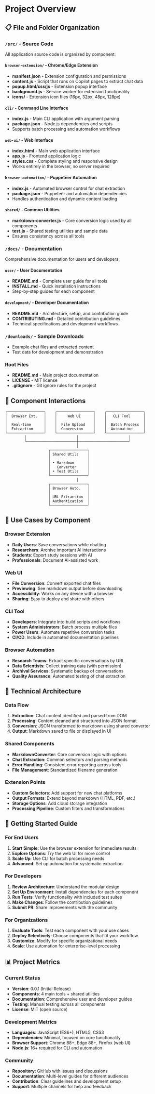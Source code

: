 # Project Overview

## 📋 File and Folder Organization

### `/src/` - Source Code
All application source code is organized by component:

#### `browser-extension/` - Chrome/Edge Extension
- **manifest.json** - Extension configuration and permissions
- **content.js** - Script that runs on Copilot pages to extract chat data
- **popup.html/css/js** - Extension popup interface
- **background.js** - Service worker for extension functionality
- **icons/** - Extension icon files (16px, 32px, 48px, 128px)

#### `cli/` - Command Line Interface
- **index.js** - Main CLI application with argument parsing
- **package.json** - Node.js dependencies and scripts
- Supports batch processing and automation workflows

#### `web-ui/` - Web Interface
- **index.html** - Main web application interface
- **app.js** - Frontend application logic
- **styles.css** - Complete styling and responsive design
- Works entirely in the browser, no server required

#### `browser-automation/` - Puppeteer Automation
- **index.js** - Automated browser control for chat extraction
- **package.json** - Puppeteer and automation dependencies
- Handles authentication and dynamic content loading

#### `shared/` - Common Utilities
- **markdown-converter.js** - Core conversion logic used by all components
- **test.js** - Shared testing utilities and sample data
- Ensures consistency across all tools

### `/docs/` - Documentation
Comprehensive documentation for users and developers:

#### `user/` - User Documentation
- **README.md** - Complete user guide for all tools
- **INSTALL.md** - Quick installation instructions
- Step-by-step guides for each component

#### `development/` - Developer Documentation
- **README.md** - Architecture, setup, and contribution guide
- **CONTRIBUTING.md** - Detailed contribution guidelines
- Technical specifications and development workflows

### `/downloads/` - Sample Downloads
- Example chat files and extracted content
- Test data for development and demonstration

### Root Files
- **README.md** - Main project documentation
- **LICENSE** - MIT license
- **.gitignore** - Git ignore rules for the project

## 🔄 Component Interactions

```
┌─────────────────┐    ┌─────────────────┐    ┌─────────────────┐
│  Browser Ext.   │    │     Web UI      │    │   CLI Tool      │
│                 │    │                 │    │                 │
│  Real-time      │    │  File Upload    │    │  Batch Process  │
│  Extraction     │    │  Conversion     │    │  Automation     │
└─────────────────┘    └─────────────────┘    └─────────────────┘
         │                       │                       │
         └───────────────────────┼───────────────────────┘
                                 │
                    ┌─────────────────┐
                    │ Shared Utils    │
                    │                 │
                    │ • Markdown      │
                    │   Converter     │
                    │ • Test Utils    │
                    └─────────────────┘
                                 │
                    ┌─────────────────┐
                    │ Browser Auto.   │
                    │                 │
                    │ URL Extraction  │
                    │ Authentication  │
                    └─────────────────┘
```

## 🎯 Use Cases by Component

### Browser Extension
- **Daily Users**: Save conversations while chatting
- **Researchers**: Archive important AI interactions
- **Students**: Export study sessions with AI
- **Professionals**: Document AI-assisted work

### Web UI
- **File Conversion**: Convert exported chat files
- **Previewing**: See markdown output before downloading
- **Accessibility**: Works on any device with a browser
- **Sharing**: Easy to deploy and share with others

### CLI Tool
- **Developers**: Integrate into build scripts and workflows
- **System Administrators**: Batch process multiple files
- **Power Users**: Automate repetitive conversion tasks
- **CI/CD**: Include in automated documentation pipelines

### Browser Automation
- **Research Teams**: Extract specific conversations by URL
- **Data Scientists**: Collect training data (with permission)
- **Archival Services**: Systematic backup of conversations
- **Quality Assurance**: Automated testing of chat extraction

## 🔧 Technical Architecture

### Data Flow
1. **Extraction**: Chat content identified and parsed from DOM
2. **Processing**: Content cleaned and structured into JSON format
3. **Conversion**: JSON transformed to markdown using shared converter
4. **Output**: Markdown saved to file or displayed in UI

### Shared Components
- **MarkdownConverter**: Core conversion logic with options
- **Chat Extraction**: Common selectors and parsing methods
- **Error Handling**: Consistent error reporting across tools
- **File Management**: Standardized filename generation

### Extension Points
- **Custom Selectors**: Add support for new chat platforms
- **Output Formats**: Extend beyond markdown (HTML, PDF, etc.)
- **Storage Options**: Add cloud storage integration
- **Processing Pipeline**: Custom filters and transformations

## 🚀 Getting Started Guide

### For End Users
1. **Start Simple**: Use the browser extension for immediate results
2. **Explore Options**: Try the web UI for more control
3. **Scale Up**: Use CLI for batch processing needs
4. **Advanced**: Set up automation for systematic extraction

### For Developers
1. **Review Architecture**: Understand the modular design
2. **Set Up Environment**: Install dependencies for each component
3. **Run Tests**: Verify functionality with included test suites
4. **Make Changes**: Follow the contribution guidelines
5. **Submit PR**: Share improvements with the community

### For Organizations
1. **Evaluate Tools**: Test each component with your use cases
2. **Deploy Selectively**: Choose components that fit your workflow
3. **Customize**: Modify for specific organizational needs
4. **Scale**: Use automation for enterprise-level processing

## 📊 Project Metrics

### Current Status
- **Version**: 0.0.1 (Initial Release)
- **Components**: 4 main tools + shared utilities
- **Documentation**: Comprehensive user and developer guides
- **Testing**: Manual testing across all components
- **License**: MIT (open source)

### Development Metrics
- **Languages**: JavaScript (ES6+), HTML5, CSS3
- **Dependencies**: Minimal, focused on core functionality
- **Browser Support**: Chrome 88+, Edge 88+, Firefox (web UI)
- **Node.js**: 16+ required for CLI and automation

### Community
- **Repository**: GitHub with issues and discussions
- **Documentation**: Multi-level guides for different audiences
- **Contribution**: Clear guidelines and development setup
- **Support**: Multiple channels for help and feedback